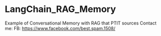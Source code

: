 # LangChain_RAG_Memory
Example of Conversational Memory with RAG that PTIT sources
Contact me: 
FB: https://www.facebook.com/best.spam.1508/
